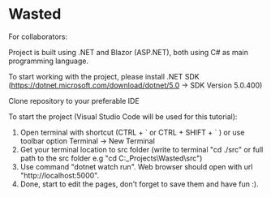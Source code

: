 # Wasted

For collaborators:

Project is built using .NET and Blazor (ASP.NET), both using C# as main programming language.

To start working with the project, please install .NET SDK (https://dotnet.microsoft.com/download/dotnet/5.0 -> SDK Version 5.0.400)

Clone repository to your preferable IDE 

To start the project (Visual Studio Code will be used for this tutorial):
  1. Open terminal with shortcut (CTRL + \` or CTRL + SHIFT + \` ) or use toolbar option Terminal -> New Terminal
  2. Get your terminal location to src folder (write to terminal "cd ./src" or full path to the src folder e.g "cd C:\_Projects\Wasted\src")
  3. Use command "dotnet watch run". Web browser should open with url "http://localhost:5000".
  4. Done, start to edit the pages, don't forget to save them and have fun :).